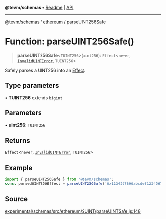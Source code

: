 **@tevm/schemas** • [Readme](../../README.md) \| [API](../../modules.md)

***

[@tevm/schemas](../../README.md) / [ethereum](../README.md) / parseUINT256Safe

# Function: parseUINT256Safe()

> **parseUINT256Safe**\<`TUINT256`\>(`uint256`): `Effect`\<`never`, [`InvalidUINTError`](../classes/InvalidUINTError.md), `TUINT256`\>

Safely parses a UINT256 into an [Effect](https://www.effect.website/docs/essentials/effect-type).

## Type parameters

• **TUINT256** extends `bigint`

## Parameters

• **uint256**: `TUINT256`

## Returns

`Effect`\<`never`, [`InvalidUINTError`](../classes/InvalidUINTError.md), `TUINT256`\>

## Example

```ts
import { parseUINT256Safe } from '@tevm/schemas';
const parsedUINT256Effect = parseUINT256Safe('0x1234567890abcdef1234567890abcdef12345678');
```

## Source

[experimental/schemas/src/ethereum/SUINT/parseUINTSafe.js:148](https://github.com/evmts/tevm-monorepo/blob/main/experimental/schemas/src/ethereum/SUINT/parseUINTSafe.js#L148)
